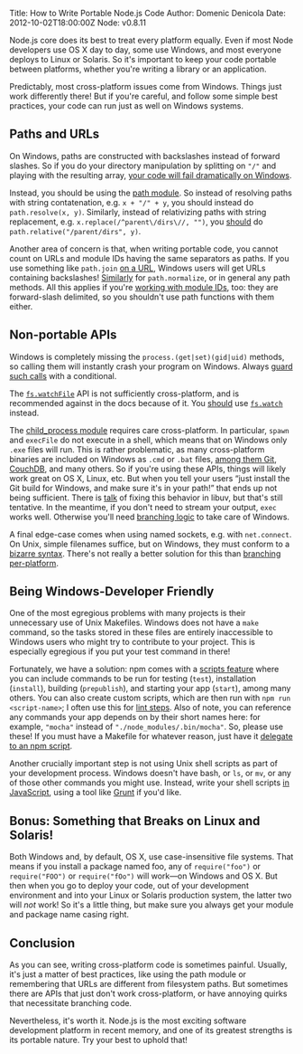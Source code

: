 Title: How to Write Portable Node.js Code
Author: Domenic Denicola
Date: 2012-10-02T18:00:00Z
Node: v0.8.11

Node.js core does its best to treat every platform equally. Even if most Node developers use OS X day to day, some use
Windows, and most everyone deploys to Linux or Solaris. So it's important to keep your code portable between platforms,
whether you're writing a library or an application.

Predictably, most cross-platform issues come from Windows. Things just work differently there! But if you're careful,
and follow some simple best practices, your code can run just as well on Windows systems.

## Paths and URLs

On Windows, paths are constructed with backslashes instead of forward slashes. So if you do your directory manipulation
by splitting on `"/"` and playing with the resulting array, [your code will fail dramatically on Windows][codex].

Instead, you should be using the [path module][path]. So instead of resolving paths with string contatenation, e.g.
`x + "/" + y`, you should instead do `path.resolve(x, y)`. Similarly, instead of relativizing paths with string
replacement, e.g. `x.replace(/^parent\/dirs\//, "")`, you [should][wrench] do `path.relative("/parent/dirs", y)`.

Another area of concern is that, when writing portable code, you cannot count on URLs and module IDs having the same
separators as paths. If you use something like `path.join` [on a URL][knox], Windows users will get URLs containing
backslashes! [Similarly][npm-www] for `path.normalize`, or in general any path methods. All this applies if you're
[working with module IDs][browserify], too: they are forward-slash delimited, so you shouldn't use path functions with
them either.


[codex]: https://github.com/logicalparadox/codex/commit/7f91b451e7cdc9d794f30bd026029aea797bb1e0
[path]: http://nodejs.org/docs/latest/api/path.html
[wrench]: https://github.com/ryanmcgrath/wrench-js/commit/01190602dac64924fca2dae11912ffb560e636a0
[knox]: https://github.com/domenic/knox/compare/eabef00df9bf79085229f4ed39b2679eb579ea20...9b1a4e9f644ababd5d9ced227de44709e1fccf4b
[npm-www]: https://github.com/isaacs/npm-www/pull/88
[browserify]: https://github.com/substack/node-browserify/pull/158

## Non-portable APIs

Windows is completely missing the `process.(get|set)(gid|uid)` methods, so calling them will instantly crash your
program on Windows. Always [guard such calls][winston] with a conditional.

The [`fs.watchFile`][watchFile] API is not sufficiently cross-platform, and is recommended against in the docs because
of it. You [should][codex-watch] use [`fs.watch`][watch] instead.

The [child_process module][] requires care cross-platform. In particular, `spawn` and `execFile` do not execute in a
shell, which means that on Windows only `.exe` files will run. This is rather problematic, as many cross-platform
binaries are included on Windows as `.cmd` or `.bat` files, [among them Git][npm-git], [CouchDB][npm-www-couchdb], and
many others. So if you're using these APIs, things will likely work great on OS X, Linux, etc. But when you tell your
users “just install the Git build for Windows, and make sure it's in your path!” that ends up not being sufficient.
There is [talk][node-bug] of fixing this behavior in libuv, but that's still tentative. In the meantime, if you don't
need to stream your output, `exec` works well. Otherwise you'll need [branching logic][npm-www-couchdb] to take care
of Windows.

A final edge-case comes when using named sockets, e.g. with `net.connect`. On Unix, simple filenames suffice, but on
Windows, they must conform to a [bizarre syntax][pipe-names]. There's not really a better solution for this than
[branching per-platform][cleanPipeName].


[winston]: https://github.com/flatiron/winston/commit/a32d92ba1be3c21859d8c1c9e8e0e701846fcaf4
[watchFile]: http://nodejs.org/docs/latest/api/fs.html#fs_fs_watchfile_filename_options_listener
[codex-watch]: https://github.com/logicalparadox/codex/commit/be2fe18f5561f7bbd3bd0099bb47f7e58c23638d
[watch]: http://nodejs.org/docs/latest/api/fs.html#fs_fs_watch_filename_options_listener
[child_process module]: http://nodejs.org/api/child_process.html
[npm-git]: https://github.com/isaacs/npm/issues/2333
[npm-www-couchdb]: https://github.com/isaacs/npm-www/blob/fd3a96e861989338676937736599598f7c0fde8f/dev/go.js#L22-27
[node-bug]: https://github.com/joyent/node/issues/2318
[pipe-names]: http://msdn.microsoft.com/en-us/library/windows/desktop/aa365783%28v=vs.85%29.aspx
[cleanPipeName]: https://gist.github.com/2790533#gistcomment-331356

## Being Windows-Developer Friendly

One of the most egregious problems with many projects is their unnecessary use of Unix Makefiles. Windows does not have a
`make` command, so the tasks stored in these files are entirely inaccessible to Windows users who might try to
contribute to your project. This is especially egregious if you put your test command in there!

Fortunately, we have a solution: npm comes with a [scripts feature][npm-scripts] where you can include commands to be
run for testing (`test`), installation (`install`), building (`prepublish`), and starting your app (`start`), among many
others. You can also create custom scripts, which are then run with `npm run <script-name>`; I often use this for
[lint steps][linting]. Also of note, you can reference any commands your app depends on by their short names here: for
example, `"mocha"` instead of `"./node_modules/.bin/mocha"`. So, please use these! If you must have a Makefile for
whatever reason, just have it [delegate to an npm script][knox-test].

Another crucially important step is not using Unix shell scripts as part of your development process. Windows doesn't
have bash, or `ls`, or `mv`, or any of those other commands you might use. Instead, write your shell scripts
[in JavaScript][shell-scripts], using a tool like [Grunt][] if you'd like.


[npm-scripts]: https://npmjs.org/doc/scripts.html
[linting]: https://github.com/domenic/sinon-chai/blob/baf878ee7ba98bae507ac8bc91c94ea1fe287964/package.json#L28
[knox-test]: https://github.com/LearnBoost/knox/blob/c1b680c80b7a4493970e3e9a92305387ef96c1eb/Makefile#L2-3
[shell-scripts]: http://www.2ality.com/2011/12/nodejs-shell-scripting.html
[Grunt]: http://gruntjs.com/

## Bonus: Something that Breaks on Linux and Solaris!

Both Windows and, by default, OS X, use case-insensitive file systems. That means if you install a package named foo,
any of `require("foo")` or `require("FOO")` or `require("fOo")` will work—on Windows and OS X. But then when you go to
deploy your code, out of your development environment and into your Linux or Solaris production system, the latter two
will *not* work! So it's a little thing, but make sure you always get your module and package name casing right.

## Conclusion

As you can see, writing cross-platform code is sometimes painful. Usually, it's just a matter of best practices, like
using the path module or remembering that URLs are different from filesystem paths. But sometimes there are APIs that
just don't work cross-platform, or have annoying quirks that necessitate branching code.

Nevertheless, it's worth it. Node.js is the most exciting software development platform in recent memory, and one of its
greatest strengths is its portable nature. Try your best to uphold that!
